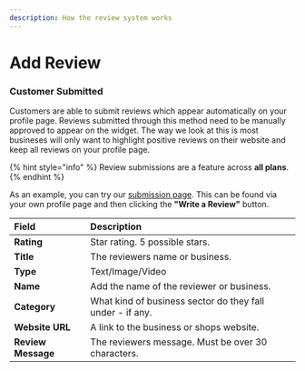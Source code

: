 ```yaml
---
description: How the review system works
---
```


# Add Review

### Customer Submitted

Customers are able to submit reviews which appear automatically on your profile page. Reviews submitted through this method need to be manually approved to appear on the widget. The way we look at this is most busineses will only want to highlight positive reviews on their website and keep all reviews on your profile page.

{% hint style="info" %}
Review submissions are a feature across **all plans**.
{% endhint %}

As an example, you can try our [submission page](https://reviewdrop.io/review/reviewdrop/submit). This can be found via your own profile page and then clicking the **"Write a Review"** button.

| Field | Description |
| :--- | :--- |
| **Rating** | Star rating. 5 possible stars. |
| **Title** | The reviewers name or business. |
| **Type** | Text/Image/Video |
|  **Name** | Add the name of the reviewer or business. |
| **Category** | What kind of business sector do they fall under - if any. |
| **Website URL** | A link to the business or shops website. |
| **Review Message** | The reviewers message. Must be over 30 characters. |

